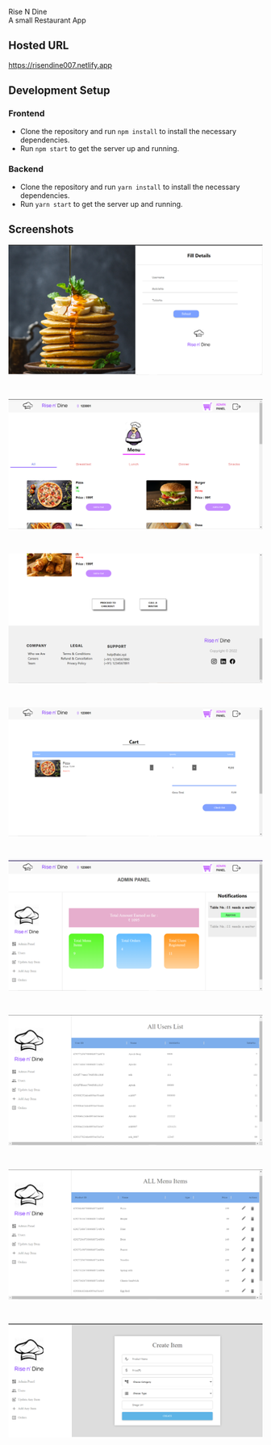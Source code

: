Rise N Dine
<br>
A small Restaurant App

## Hosted URL
https://risendine007.netlify.app

## Development Setup

### Frontend

- Clone the repository and run `npm install` to install the necessary dependencies.
- Run `npm start` to get the server up and running.

### Backend

- Clone the repository and run `yarn install` to install the necessary dependencies.
- Run `yarn start` to get the server up and running.

## Screenshots

![App Screenshot](https://github.com/Ayush-019/Restaurant_Website/blob/main/src/Assets/Read%20me%20Assets/Screenshot%20(475).png)

<br>

![App Screenshot](https://github.com/Ayush-019/Restaurant_Website/blob/main/src/Assets/Read%20me%20Assets/Screenshot%20(476).png)

<br>

![App Screenshot](https://github.com/Ayush-019/Restaurant_Website/blob/main/src/Assets/Read%20me%20Assets/Screenshot%20(477).png)

<br>

![App Screenshot](https://github.com/Ayush-019/Restaurant_Website/blob/main/src/Assets/Read%20me%20Assets/Screenshot%20(478).png)

<br>

![App Screenshot](https://github.com/Ayush-019/Restaurant_Website/blob/main/src/Assets/Read%20me%20Assets/Screenshot%20(479).png)

<br>

![App Screenshot](https://github.com/Ayush-019/Restaurant_Website/blob/main/src/Assets/Read%20me%20Assets/Screenshot%20(480).png)

<br>

![App Screenshot](https://github.com/Ayush-019/Restaurant_Website/blob/main/src/Assets/Read%20me%20Assets/Screenshot%20(481).png)

<br>

![App Screenshot](https://github.com/Ayush-019/Restaurant_Website/blob/main/src/Assets/Read%20me%20Assets/Screenshot%20(482).png)

<br>
